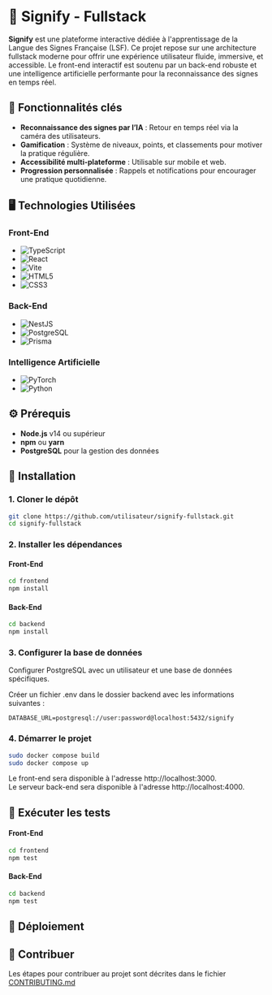 # 👐 Signify - Fullstack

**Signify** est une plateforme interactive dédiée à l'apprentissage de la Langue des Signes Française (LSF). Ce projet repose sur une architecture fullstack moderne pour offrir une expérience utilisateur fluide, immersive, et accessible. Le front-end interactif est soutenu par un back-end robuste et une intelligence artificielle performante pour la reconnaissance des signes en temps réel.

## 🌟 Fonctionnalités clés

- **Reconnaissance des signes par l’IA** : Retour en temps réel via la caméra des utilisateurs.
- **Gamification** : Système de niveaux, points, et classements pour motiver la pratique régulière.
- **Accessibilité multi-plateforme** : Utilisable sur mobile et web.
- **Progression personnalisée** : Rappels et notifications pour encourager une pratique quotidienne.

## 🖥️ Technologies Utilisées

### Front-End

- ![TypeScript](https://img.shields.io/badge/TypeScript-%23007ACC.svg?style=for-the-badge&logo=typescript&logoColor=white)
- ![React](https://img.shields.io/badge/React-%2361DAFB.svg?style=for-the-badge&logo=react&logoColor=black)
- ![Vite](https://img.shields.io/badge/Vite-%23646CFF.svg?style=for-the-badge&logo=vite&logoColor=white)
- ![HTML5](https://img.shields.io/badge/HTML5-%23E34F26.svg?style=for-the-badge&logo=html5&logoColor=white)
- ![CSS3](https://img.shields.io/badge/CSS3-%231572B6.svg?style=for-the-badge&logo=css3&logoColor=white)

### Back-End

- ![NestJS](https://img.shields.io/badge/NestJS-%23E0234E.svg?style=for-the-badge&logo=nestjs&logoColor=white)
- ![PostgreSQL](https://img.shields.io/badge/PostgreSQL-%23336791.svg?style=for-the-badge&logo=postgresql&logoColor=white)
- ![Prisma](https://img.shields.io/badge/Prisma-2D3748?style=for-the-badge&logo=Prisma&logoColor=white)

### Intelligence Artificielle

- ![PyTorch](https://img.shields.io/badge/PyTorch-%23EE4C2C.svg?style=for-the-badge&logo=pytorch&logoColor=white)
- ![Python](https://img.shields.io/badge/Python-3670A0?style=for-the-badge&logo=python&logoColor=ffdd54)

## ⚙️ Prérequis

- **Node.js** v14 ou supérieur
- **npm** ou **yarn**
- **PostgreSQL** pour la gestion des données

## 🚀 Installation

### 1. Cloner le dépôt

```bash
git clone https://github.com/utilisateur/signify-fullstack.git
cd signify-fullstack
```

### 2. Installer les dépendances
#### Front-End

```bash
cd frontend
npm install
``` 

#### Back-End

```bash
cd backend
npm install
```

### 3. Configurer la base de données

Configurer PostgreSQL avec un utilisateur et une base de données spécifiques.

Créer un fichier .env dans le dossier backend avec les informations suivantes :

```env
DATABASE_URL=postgresql://user:password@localhost:5432/signify
```

### 4. Démarrer le projet

```bash
sudo docker compose build
sudo docker compose up
```

Le front-end sera disponible à l'adresse http://localhost:3000.  
Le serveur back-end sera disponible à l'adresse http://localhost:4000.  

## 🧪 Exécuter les tests
#### Front-End

```bash
cd frontend
npm test
```
#### Back-End

```bash
cd backend
npm test
```

## 🚢 Déploiement

## 👥 Contribuer

Les étapes pour contribuer au projet sont décrites dans le fichier [CONTRIBUTING.md](https://github.com/EIP-TEK89/trio-signo-fullstack/blob/main/Contributing.md)
